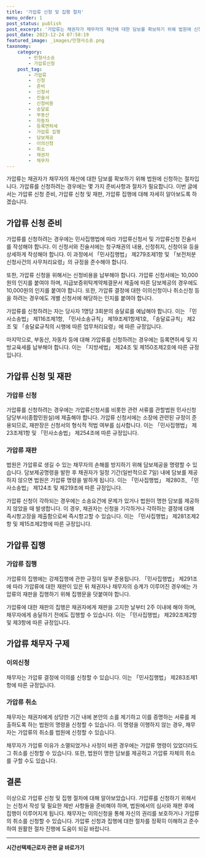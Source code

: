 ```yaml
---
title: '가압류 신청 및 집행 절차'
menu_order: 1
post_status: publish
post_excerpt: '가압류는 채권자가 채무자의 재산에 대한 담보를 확보하기 위해 법원에 신청하는 절차입니다. 가압류를 신청하려는 경우에는 몇 가지 준비사항과 절차가 필요합니다. 이번 글에서는 가압류 신청 준비, 가압류 신청 및 재판, 가압류 집행에 대해 자세히 알아보도록 하겠습니다.'
post_date: 2023-12-24 07:58:19
featured_image: _images/민형사소송.png
taxonomy:
    category:
        - 민형사소송
        - 가압류신청
    post_tag:
        - 가압류
        -  신청
        -  준비
        -  신청서
        -  진술서
        -  신청비용
        -  송달료
        -  부동산
        -  자동차
        -  등록면허세
        -  가압류 집행
        -  담보제공
        -  이의신청
        -  취소
        -  채권자
        -  채무자
---
```



가압류는 채권자가 채무자의 재산에 대한 담보를 확보하기 위해 법원에 신청하는 절차입니다. 가압류를 신청하려는 경우에는 몇 가지 준비사항과 절차가 필요합니다. 이번 글에서는 가압류 신청 준비, 가압류 신청 및 재판, 가압류 집행에 대해 자세히 알아보도록 하겠습니다.

## 가압류 신청 준비

가압류를 신청하려는 경우에는 민사집행법에 따라 가압류신청서 및 가압류신청 진술서를 작성해야 합니다. 이 신청서와 진술서에는 청구채권의 내용, 신청취지, 신청이유 등을 상세하게 작성해야 합니다. 이 과정에서 「민사집행법」 제279조제1항 및 「보전처분 신청사건의 사무처리요령」의 규정을 준수해야 합니다.

또한, 가압류 신청을 위해서는 신청비용을 납부해야 합니다. 가압류 신청서에는 10,000원의 인지를 붙여야 하며, 지급보증위탁계약체결문서 제출에 따른 담보제공의 경우에도 10,000원의 인지를 붙여야 합니다. 또한, 가압류 결정에 대한 이의신청이나 취소신청 등을 하려는 경우에도 개별 신청서에 해당하는 인지를 붙여야 합니다.

가압류를 신청하려는 자는 당사자 1명당 3회분의 송달료를 예납해야 합니다. 이는 「민사소송법」 제116조제1항, 「민사소송규칙」 제19조제1항제1호, 「송달료규칙」 제2조 및 「송달료규칙의 시행에 따른 업무처리요령」에 따른 규정입니다.

마지막으로, 부동산, 자동차 등에 대해 가압류를 신청하려는 경우에는 등록면허세 및 지방교육세를 납부해야 합니다. 이는 「지방세법」 제24조 및 제150조제2호에 따른 규정입니다.


## 가압류 신청 및 재판

### 가압류 신청

가압류를 신청하려는 경우에는 가압류신청서를 비롯한 관련 서류를 관할법원 민사신청 담당부서(종합민원실)에 제출해야 합니다. 가압류 신청서에는 소장에 관련된 규정이 준용되므로, 재판장은 신청서의 형식적 적법 여부를 심사합니다. 이는 「민사집행법」 제23조제1항 및 「민사소송법」 제254조에 따른 규정입니다.

### 가압류 재판

법원은 가압류로 생길 수 있는 채무자의 손해를 방지하기 위해 담보제공을 명령할 수 있습니다. 담보제공명령을 발한 후 채권자가 일정 기간(일반적으로 7일) 내에 담보를 제공하지 않으면 법원은 가압류 명령을 발하게 됩니다. 이는 「민사집행법」 제280조, 「민사소송법」 제124조 및 제219조에 따른 규정입니다.

가압류 신청이 각하되는 경우에는 소송요건에 문제가 있거나 법원이 명한 담보를 제공하지 않았을 때 발생합니다. 이 경우, 채권자는 신청을 기각하거나 각하하는 결정에 대해 즉시항고장을 제출함으로써 즉시항고할 수 있습니다. 이는 「민사집행법」 제281조제2항 및 제15조제2항에 따른 규정입니다.


## 가압류 집행

### 가압류 집행

가압류의 집행에는 강제집행에 관한 규정이 일부 준용됩니다. 「민사집행법」 제291조에 따라 가압류에 대한 재판이 있은 뒤 채권자나 채무자의 승계가 이루어진 경우에는 가압류의 재판을 집행하기 위해 집행문을 덧붙여야 합니다.

가압류에 대한 재판의 집행은 채권자에게 재판을 고지한 날부터 2주 이내에 해야 하며, 채무자에게 송달하기 전에도 집행할 수 있습니다. 이는 「민사집행법」 제292조제2항 및 제3항에 따른 규정입니다.


## 가압류 채무자 구제

### 이의신청

채무자는 가압류 결정에 이의를 신청할 수 있습니다. 이는 「민사집행법」 제283조제1항에 따른 규정입니다.

### 가압류 취소

채무자는 채권자에게 상당한 기간 내에 본안의 소를 제기하고 이를 증명하는 서류를 제출하도록 하는 법원의 명령을 신청할 수 있습니다. 이 명령을 이행하지 않는 경우, 채무자는 가압류의 취소를 법원에 신청할 수 있습니다.

채무자가 가압류 이유가 소멸되었거나 사정이 바뀐 경우에는 가압류 명령이 있었더라도 그 취소를 신청할 수 있습니다. 또한, 법원이 명한 담보를 제공하고 가압류 자체의 취소를 구할 수도 있습니다.

## 결론

이상으로 가압류 신청 및 집행 절차에 대해 알아보았습니다. 가압류를 신청하기 위해서는 신청서 작성 및 필요한 제반 사항들을 준비해야 하며, 법원에서의 심사와 재판 후에 집행이 이루어지게 됩니다. 채무자는 이의신청을 통해 자신의 권리를 보호하거나 가압류의 취소를 신청할 수 있습니다. 가압류 신청과 집행에 대한 절차를 정확히 이해하고 준수하여 원활한 절차 진행에 도움이 되길 바랍니다.
<!-- wp:separator -->
<hr class="wp-block-separator has-alpha-channel-opacity"/>
<!-- /wp:separator -->

<!-- wp:group {"backgroundColor":"base","layout":{"type":"constrained"}} -->
<div class="wp-block-group has-base-background-color has-background"><!-- wp:paragraph {"align":"center","fontSize":"medium"} -->
<p class="has-text-align-center has-large-font-size"><strong>시간선택제근로자 관련 글 바로가기</strong></p>
<!-- /wp:paragraph -->


<!-- wp:latest-posts
{"categories":[{"id":10911,"count":19,"description":"","link":"https://uknowlaw.com/category/%ec%8b%9c%ea%b0%84%ec%84%a0%ed%83%9d%ec%a0%9c%ea%b7%bc%eb%a1%9c%ec%9e%90/","name":"시간선택제근로자","slug":"시간선택제근로자","taxonomy":"category","parent":0,"meta":[],"_links":{"self":[{"href":"https://uknowlaw.com/wp-json/wp/v2/categories/10911"}],"collection":[{"href":"https://uknowlaw.com/wp-json/wp/v2/categories"}],"about":[{"href":"https://uknowlaw.com/wp-json/wp/v2/taxonomies/category"}],"wp:post_type":[{"href":"https://uknowlaw.com/wp-json/wp/v2/posts?categories=10911"}],"curies":[{"name":"wp","href":"https://api.w.org/{rel}","templated":true}]}}],"postsToShow":100,"excerptLength":28,"postLayout":"grid","columns":2,"featuredImageAlign":"left","featuredImageSizeSlug":"large","fontSize":"small"} /--></div>
<!-- /wp:group -->